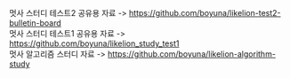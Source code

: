 멋사 스터디 테스트2 공유용 자료 -> https://github.com/boyuna/likelion-test2-bulletin-board <br>
멋사 스터디 테스트1 공유용 자료 -> https://github.com/boyuna/likelion_study_test1 <br>
멋사 알고리즘 스터디 자료 -> https://github.com/boyuna/likelion-algorithm-study
